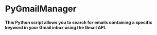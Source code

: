# PyGmailManager
#### This Python script allows you to search for emails containing a specific keyword in your Gmail inbox using the Gmail API.
